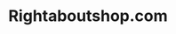 ---
title: Rightaboutshop.com
image: \assets\general-assets\Screenshot 2021-11-05 160408.webp
img-caption: Carpentry website
description: Rightaboutshop is an 11ty Website custom built for a local carpenter.
source: https://www.rightaboutshop.com/
demo: https://github.com/BenTechCoder/rightaboutcabinetry-V2
---